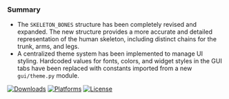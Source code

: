 ### Summary

- The `SKELETON_BONES` structure has been completely revised and expanded. The new structure provides a more accurate and detailed representation of the human skeleton, including distinct chains for the trunk, arms, and legs.
- A centralized theme system has been implemented to manage UI styling. Hardcoded values for fonts, colors, and widget styles in the GUI tabs have been replaced with constants imported from a new `gui/theme.py` module.

[![Downloads](https://img.shields.io/github/downloads/Jesewe/VioletWing/v1.2.8.7/total?style=for-the-badge&logo=github&color=D5006D)](https://github.com/Jesewe/VioletWing/releases/tag/v1.2.8.7) [![Platforms](https://img.shields.io/badge/platform-Windows-blue?style=for-the-badge&color=D5006D)](https://github.com/Jesewe/VioletWing/releases/download/v1.2.8.7/VioletWing.exe) [![License](https://img.shields.io/github/license/jesewe/cs2-triggerbot?style=for-the-badge&color=D5006D)](https://github.com/Jesewe/VioletWing/blob/main/LICENSE)